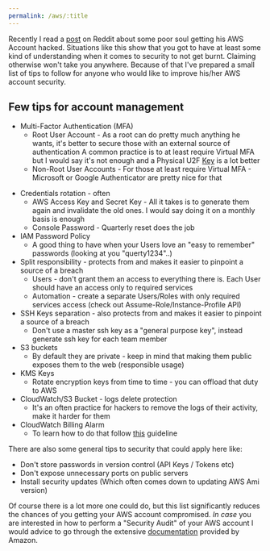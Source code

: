 ```yaml
---
permalink: /aws/:title
---
```


Recently I read a [post](https://www.reddit.com/r/aws/comments/8rj9ep/my_aws_account_was_hacked/) on Reddit about some poor soul getting his AWS Account hacked.
Situations like this show that you got to have at least some kind of understanding when it comes to security to not get burnt.
Claiming otherwise won't take you anywhere.
Because of that I've prepared a small list of tips to follow for anyone who would like to improve his/her AWS account security.

## Few tips for account management

* Multi-Factor Authentication (MFA)
    * Root User Account - As a root can do pretty much anything he wants, it's better to secure those with an external source of authentication
    A common practice is to at least require Virtual MFA but I would say it's not enough and a Physical U2F [Key](https://www.amazon.com/Yubico-YubiKey-USB-Two-Factor-Authentication/dp/B018Y1Q71M?ref=ast_p_ep) is a lot better
    * Non-Root User Accounts - For those at least require Virtual MFA - Microsoft or Google Authenticator are pretty nice for that
- Credentials rotation - often
    * AWS Access Key and Secret Key - All it takes is to generate them again and invalidate the old ones. I would say doing it on a monthly basis is enough
    * Console Password - Quarterly reset does the job
- IAM Password Policy
    * A good thing to have when your Users love an "easy to remember" passwords (looking at you "querty1234"..)
- Split responsibility - protects from and makes it easier to pinpoint a source of a breach
    * Users - don't grant them an access to everything there is. Each User should have an access only to required services
    * Automation - create a separate Users/Roles with only required services access (check out Assume-Role/Instance-Profile API)
- SSH Keys separation - also protects from and makes it easier to pinpoint a source of a breach
    * Don't use a master ssh key as a "general purpose key", instead generate ssh key for each team member
- S3 buckets
    * By default they are private - keep in mind that making them public exposes them to the web (responsible usage)
- KMS Keys
    * Rotate encryption keys from time to time - you can offload that duty to AWS
- CloudWatch/S3 Bucket - logs delete protection
    * It's an often practice for hackers to remove the logs of their activity, make it harder for them
- CloudWatch Billing Alarm
    * To learn how to do that follow [this](https://docs.aws.amazon.com/AmazonCloudWatch/latest/monitoring/monitor_estimated_charges_with_cloudwatch.html) guideline

There are also some general tips to security that could apply here like:

- Don't store passwords in version control (API Keys / Tokens etc)
- Don't expose unnecessary ports on public servers
- Install security updates (Which often comes down to updating AWS Ami version)

Of course there is a lot more one could do, but this list significantly reduces the chances of you getting your AWS account compromised.
_In case_ you are interested in how to perform a "Security Audit" of your AWS account I would advice to go through the extensive [documentation](https://docs.aws.amazon.com/general/latest/gr/aws-security-audit-guide.html)
provided by Amazon.